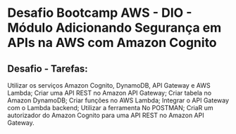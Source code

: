 # Desafio Bootcamp AWS - DIO - Módulo Adicionando Segurança em APIs na AWS com Amazon Cognito

## Desafio - Tarefas:

Utilizar os serviços Amazon Cognito, DynamoDB, API Gateway e AWS Lambda;
Criar uma API REST no Amazon API Gateway;
Criar tabela no Amazon DynamoDB;
Criar funções no AWS Lambda;
Integrar o API Gateway com o Lambda backend;
Utilizar a ferramenta No POSTMAN;
CriaR um autorizador do Amazon Cognito para uma API REST no Amazon API Gateway.

